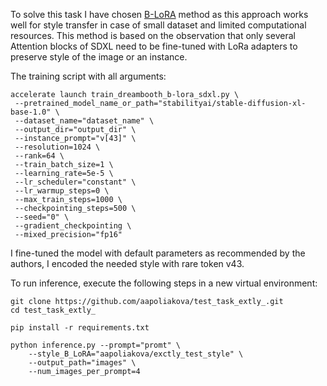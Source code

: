 To solve this task I have chosen [B-LoRA](https://arxiv.org/abs/2403.14572) method as this approach works well for 
style transfer in case of small dataset and limited computational resources. 
This method is based on the observation that only several Attention blocks of SDXL need to be fine-tuned with LoRa 
adapters to preserve style of the image or an instance.

The training script with all arguments: 

```
accelerate launch train_dreambooth_b-lora_sdxl.py \
 --pretrained_model_name_or_path="stabilityai/stable-diffusion-xl-base-1.0" \
 --dataset_name="dataset_name" \
 --output_dir="output_dir" \
 --instance_prompt="v[43]" \
 --resolution=1024 \
 --rank=64 \
 --train_batch_size=1 \
 --learning_rate=5e-5 \
 --lr_scheduler="constant" \
 --lr_warmup_steps=0 \
 --max_train_steps=1000 \
 --checkpointing_steps=500 \
 --seed="0" \
 --gradient_checkpointing \
 --mixed_precision="fp16"
```
I fine-tuned the model with default parameters as recommended by the authors, I encoded the needed style with rare token v43. 

To run inference, execute the following steps in a new virtual environment:
```
git clone https://github.com/aapoliakova/test_task_extly_.git
cd test_task_extly_
```

```
pip install -r requirements.txt
```

```
python inference.py --prompt="promt" \
    --style_B_LoRA="aapoliakova/exctly_test_style" \
    --output_path="images" \
    --num_images_per_prompt=4
```
